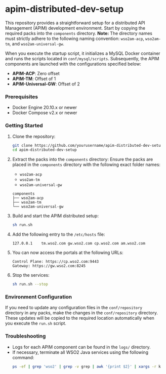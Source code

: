 # apim-distributed-dev-setup

This repository provides a straightforward setup for a distributed API Management (APIM) development environment. Start by copying the required packs into the `components` directory. **Note:** The directory names must strictly adhere to the following naming convention: `wso2am-acp`, `wso2am-tm`, and `wso2am-universal-gw`. 

When you execute the startup script, it initializes a MySQL Docker container and runs the scripts located in `conf/mysql/scripts`. Subsequently, the APIM components are launched with the configurations specified below:

- **APIM-ACP**: Zero offset
- **APIM-TM**: Offset of 1
- **APIM-Universal-GW**: Offset of 2

### Prerequisites

- Docker Engine 20.10.x or newer
- Docker Compose v2.x or newer

### Getting Started

1. Clone the repository:
    ```bash
    git clone https://github.com/yourusername/apim-distributed-dev-setup.git
    cd apim-distributed-dev-setup
    ```
2. Extract the packs into the `components` directory:
    Ensure the packs are placed in the `components` directory with the following exact folder names:
    - `wso2am-acp`
    - `wso2am-tm`
    - `wso2am-universal-gw`
    ```
    components
    ├── wso2am-acp
    ├── wso2am-tm
    └── wso2am-universal-gw
    ```

3. Build and start the APIM distributed setup:
    ```bash
    sh run.sh
    ```

4. Add the following entry to the `/etc/hosts` file:
    ```
    127.0.0.1    tm.wso2.com gw.wso2.com cp.wso2.com am.wso2.com
    ```

5. You can now access the portals at the following URLs:
    ```
    Control Plane: https://cp.wso2.com:9443
    Gateway: https://gw.wso2.com:8245
    ```

5. Stop the services:
    ```bash
    sh run.sh --stop
    ```

### Environment Configuration

If you need to update any configuration files in the `conf/repository` directory in any packs, make the changes in the `conf/repository` directory. These updates will be copied to the required location automatically when you execute the `run.sh` script.

### Troubleshooting

- Logs for each APIM component can be found in the `logs/` directory. 
- If necessary, terminate all WSO2 Java services using the following command:
    ```bash
    ps -ef | grep 'wso2' | grep -v grep | awk '{print $2}' | xargs -r kill -9
    ```